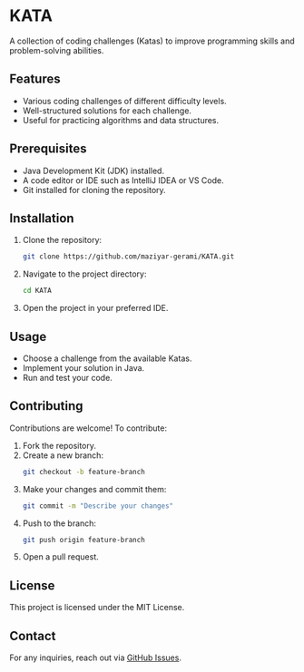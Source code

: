 # KATA

A collection of coding challenges (Katas) to improve programming skills and problem-solving abilities.

## Features
- Various coding challenges of different difficulty levels.
- Well-structured solutions for each challenge.
- Useful for practicing algorithms and data structures.

## Prerequisites
- Java Development Kit (JDK) installed.
- A code editor or IDE such as IntelliJ IDEA or VS Code.
- Git installed for cloning the repository.

## Installation
1. Clone the repository:
   ```sh
   git clone https://github.com/maziyar-gerami/KATA.git
   ```
2. Navigate to the project directory:
   ```sh
   cd KATA
   ```
3. Open the project in your preferred IDE.

## Usage
- Choose a challenge from the available Katas.
- Implement your solution in Java.
- Run and test your code.

## Contributing
Contributions are welcome! To contribute:
1. Fork the repository.
2. Create a new branch:
   ```sh
   git checkout -b feature-branch
   ```
3. Make your changes and commit them:
   ```sh
   git commit -m "Describe your changes"
   ```
4. Push to the branch:
   ```sh
   git push origin feature-branch
   ```
5. Open a pull request.

## License
This project is licensed under the MIT License.

## Contact
For any inquiries, reach out via [GitHub Issues](https://github.com/maziyar-gerami/KATA/issues).

